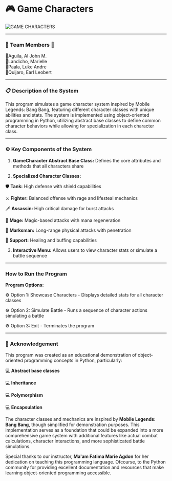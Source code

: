 # **🎮 Game Characters**
![GAME CHARACTERS](https://github.com/user-attachments/assets/1574d908-e466-46a2-b3ca-ae967130979e)

---
### **💚 Team Members 💚**
🔹Aguila, Al John M.<br>
🔹Landicho, Marielle<br>
🔹Paala, Luke Andre<br>
🔹Quijaro, Earl Leobert

---
### **📋 Description of the System**

This program simulates a game character system inspired by Mobile Legends: Bang Bang, featuring different character classes with unique abilities and stats. The system is implemented using object-oriented programming in Python, utilizing abstract base classes to define common character behaviors while allowing for specialization in each character class.

---
### **⚙ Key Components of the System**

1. **GameCharacter Abstract Base Class:** Defines the core attributes and methods that all characters share

2. **Specialized Character Classes:**

🛡️ **Tank:** High defense with shield capabilities

⚔️ **Fighter:** Balanced offense with rage and lifesteal mechanics

🗡️ **Assassin:** High critical damage for burst attacks

🔮 **Mage:** Magic-based attacks with mana regeneration

🏹 **Marksman:** Long-range physical attacks with penetration

🧿 **Support:** Healing and buffing capabilities


3.  **Interactive Menu:** Allows users to view character stats or simulate a battle sequence

---
### **How to Run the Program**

**Program Options:**

⚙ Option 1: Showcase Characters - Displays detailed stats for all character classes

⚙ Option 2: Simulate Battle - Runs a sequence of character actions simulating a battle

⚙ Option 3: Exit - Terminates the program

---
### **🔔 Acknowledgement**

This program was created as an educational demonstration of object-oriented programming concepts in Python, particularly:

💻 **Abstract base classes**

💻 **Inheritance**

💻 **Polymorphism**

💻 **Encapsulation**

The character classes and mechanics are inspired by **Mobile Legends: Bang Bang**, though simplified for demonstration purposes. This implementation serves as a foundation that could be expanded into a more comprehensive game system with additional features like actual combat calculations, character interactions, and more sophisticated battle simulations.

Special thanks to our instructor, **Ma'am Fatima Marie Agdon** for her dedication on teaching this programming language. Ofcourse, to the Python community for providing excellent documentation and resources that make learning object-oriented programming accessible.


 
